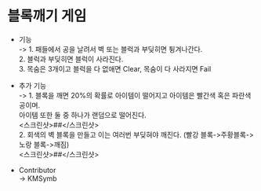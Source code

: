 <h1>블록깨기 게임</h1>

- 기능   
->  1. 패들에서 공을 날려서 벽 또는 블럭과 부딪히면 튕겨나간다.  
    2. 블럭과 부딪히면 블럭이 사라진다.  
    3. 목숨은 3개이고 블럭을 다 없애면 Clear, 목숨이 다 사라지면 Fail  
    
- 추가 기능   
->  1. 블록을 깨면 20%의 확률로 아이템이 떨어지고 아이템은 빨간색 혹은 파란색 공이며.   
       아이템 또한 둘 중 하나가 랜덤으로 떨어진다.  
    <스크린샷>##</스크린샷>  
    2. 회색의 벽 블록을 만들고 이는 여러번 부딪혀야 깨진다. (빨강 블록->주황블록->노랑 블록->깨짐)  
    <스크린샷>##</스크린샷>  
  
- Contributor  
-> KMSymb  
